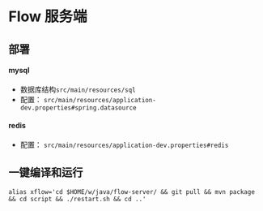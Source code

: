 # Flow 服务端

## 部署
#### mysql
- 数据库结构`src/main/resources/sql`
- 配置： `src/main/resources/application-dev.properties#spring.datasource`

#### redis 
- 配置： `src/main/resources/application-dev.properties#redis`

## 一键编译和运行
```shell script
alias xflow='cd $HOME/w/java/flow-server/ && git pull && mvn package && cd script && ./restart.sh && cd ..'
```

